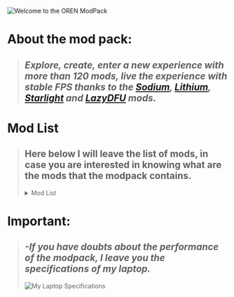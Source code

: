 ![Welcome to the OREN ModPack](https://media.discordapp.net/attachments/1036412645387014252/1064378437587972106/bienvenida-modpack.png)

# About the mod pack:
>## *Explore, create, enter a new experience with more than 120 mods, live the experience with stable ***FPS*** thanks to the [Sodium](https://modrinth.com/mod/sodium), [Lithium](https://modrinth.com/mod/lithium), [Starlight](https://modrinth.com/mod/starlight) and [LazyDFU](https://modrinth.com/mod/lazydfu) mods.*

# Mod List
>## Here below I will leave the list of mods, in case you are interested in knowing what are the mods that the modpack contains.
>
> <details>
>        <summary>Mod List</summary>
>
>+ Sodium
>+ Lithium
>+ Starlight
>+ LazyDFU
>+ Alternate Current
>+ DimThread
>+ Servercore
>+ Chunky
>+ [Fabric Chunk Pregenerator](https://www.curseforge.com/minecraft/mc-mods/chunk-pregenerator-fabric)
>+ Lambdynamiclights
>+ Dynamic FPS
>+ Memory Leak Fix
>+ SmoothBoot
>+ C2ME
>+ Antighost
>+ Dashloader
>+ [Dual Riders](https://www.curseforge.com/minecraft/mc-mods/dual-riders)
>+ [Flytre Lib](https://www.curseforge.com/minecraft/mc-mods/lib)
>+ [Fabric Dynamic View](https://www.curseforge.com/minecraft/mc-mods/dynamic-view-fabric)
>+ [Fabric Fast Furnace](https://www.curseforge.com/minecraft/mc-mods/fast-furnace-for-fabric)
>+ [Fabric Server Performance Smooth Chunk Save](https://www.curseforge.com/minecraft/mc-mods/smooth-chunk-save)
>+ [Fat Experience Orbs](https://www.curseforge.com/minecraft/mc-mods/fat-experience-orbs)
>+ Ferritecore
>+ Getitto Get Her Drops
>+ Iris
>+ Server Core
>+ Cull Less Leaves
>+ Better Beds
>+ CIT Resewn
>+ Mod Menu
>+ Smoke Suppression
>+ Fast Chest
>+ Chunky
>+ Entity Distance
>+ Entity Culling
>+ Krypton
>+ Indium
>+ Architectury
>+ Plasmo Voice
>+ Debugify
>+ Falling Tree
>+ Presence Footsteps
>+ Promenade
>+ Dawn API
>+ Fabric Basic Shields
>+ Fabric Shield Lib
>+ Campanion
>+ [Fabric Farmer's Delight](https://www.curseforge.com/minecraft/mc-mods/farmers-delight-fabric)
>+ Expanded Delight
>+ Advanced Netherite
>+ Detail Armor Bar
>+ Fabric Seasons
>+ [BetterEnd](https://www.curseforge.com/minecraft/mc-mods/betterend)
>+ [BCLib](https://www.curseforge.com/minecraft/mc-mods/bclib)
>+ Fabric Language Kotlin
>+ [Better Nether](https://www.curseforge.com/minecraft/mc-mods/betternether)
>+ Fabric Connectible Chains
>+ Universal Ores
>+ AmbientSounds
>+ CreativeCore
>+ Tectonic
>+ Another Furniture
>+ REI
>+ DeepslateCutting
>+ PictureSign
>+ MidnightLib
>+ Observable
>+ Architectury API
>+ Jade
>+ Fabric Jade Addons
>+ Tool Leveling+
>+ REP
>+ Meal API
>+ HorseInBoat
>+ Couplings
>+ Scout
>+ Paladin's Furniture Mod
>+ Patchouli
>+ Nyf's Spiders
>+ Additional Additions
>+ [Croptopia](https://www.curseforge.com/minecraft/mc-mods/croptopia)
>+ Croptopia's Chocolaterie
>+ Botania
>+ LAN World Plug-n-Play
>+ You're in Grave Danger
>+ thorium
>+ Dark Enchanting
>+ Traverse
>+ Culinaire
>+ Sandwichable
>+ Immersive Cursedness
>+ Flagbric
>+ Extra Alchemy
>+ Pehkui
>+ Terrestria
>+ BetterF3
>+ AppleSkin
>+ Capes
>+ Fastload
>+ Language Reload
>+ More Culling
>+ Blanket
>+ Falling Leaves
>+ Animatica
>+ Oh The Biomes You'll Go
>+ [Sound Physics Remastered](https://www.curseforge.com/minecraft/mc-mods/sound-physics-remastered)
>+ Trinkets
>+ Mouse Tweaks
>+ [Fabric Traveler's Backpack](https://www.curseforge.com/minecraft/mc-mods/travelers-backpack-fabric)
>+ [Cardinal Components](https://www.curseforge.com/minecraft/mc-mods/cardinal-components)
>+ Better Combat
>+ playerAnimator
>+ [ARRP](https://www.curseforge.com/minecraft/mc-mods/arrp)
>+ [Fabric Entity Collision FPS Fix](https://www.curseforge.com/minecraft/mc-mods/entity-collision-fps-fix-fabric)
>+ ImmediatelyFast
>+ Fabric Very Many Players
>+ Exordium
>+ TCDCommons API
>+ No Unused Chunks
>+ Open Parties and Claims
>+ Forge Config API Port
>+ Xaero Map Addition
>+ Ksyxis
>+ PurpurClient
>+ Let Me Despawn
>+ Entity View Distance
>+ [Xaero's Minimap](https://www.curseforge.com/minecraft/mc-mods/xaeros-minimap)
>+ [Xaero's World Map](https://www.curseforge.com/minecraft/mc-mods/xaeros-world-map)
>+ [OMMC](https://www.curseforge.com/minecraft/mc-mods/oh-my-minecraft-client)
>+ [MagicLib](https://www.curseforge.com/minecraft/mc-mods/magiclib)
>+ [MaLiLib](https://www.curseforge.com/minecraft/mc-mods/malilib)
>+ [No Tree Punching](https://www.curseforge.com/minecraft/mc-mods/no-tree-punching)
>+ [Fabric Artifacts](https://www.curseforge.com/minecraft/mc-mods/artifacts-fabric)
>+ [ExpandAbility](https://www.curseforge.com/minecraft/mc-mods/expandability)
>+ Origins
>+ Origins++
>+ Origins Classes
>+ Colormatic
>+ More Chat History
>
> </details>      

# Important:
>## *-If you have doubts about the performance of the modpack, I leave you the specifications of my laptop.*
>
> ![My Laptop Specifications](https://cdn.discordapp.com/attachments/1036412645387014252/1064375471237771334/pc-especificaciones.png)
